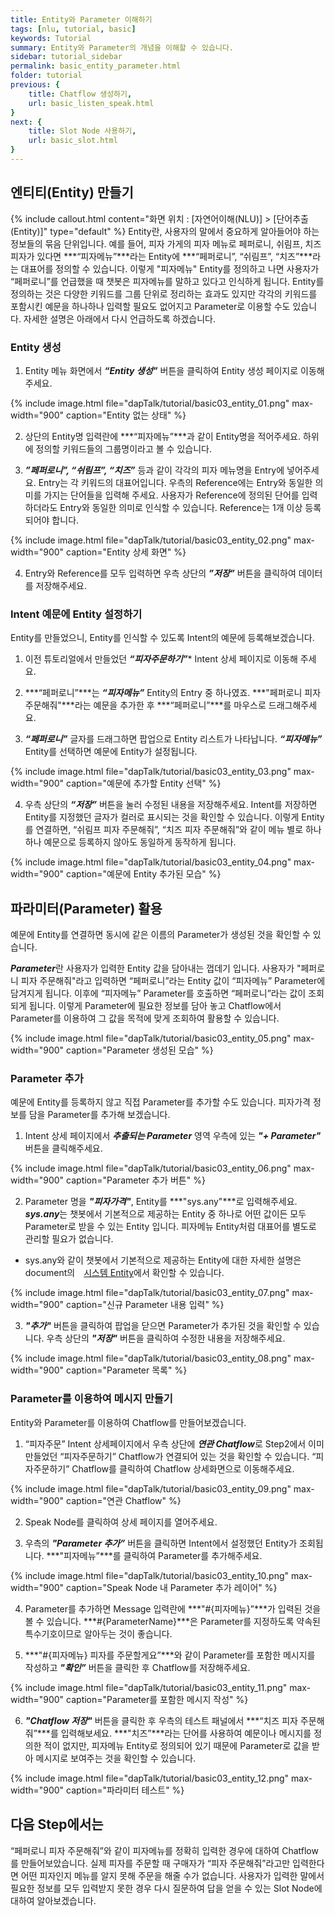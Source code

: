 ```yaml
---
title: Entity와 Parameter 이해하기
tags: [nlu, tutorial, basic]
keywords: Tutorial
summary: Entity와 Parameter의 개념을 이해할 수 있습니다.
sidebar: tutorial_sidebar
permalink: basic_entity_parameter.html
folder: tutorial
previous: {
    title: Chatflow 생성하기, 
    url: basic_listen_speak.html
}
next: {
    title: Slot Node 사용하기, 
    url: basic_slot.html
}
---
```


## 엔티티(Entity) 만들기
{% include callout.html content="화면 위치 : [자연어이해(NLU)] > [단어추출(Entity)]" type="default" %}
Entity란, 사용자의 말에서 중요하게 알아들어야 하는 정보들의 묶음 단위입니다. 예를 들어, 피자 가게의 피자 메뉴로 페퍼로니, 쉬림프, 치즈 피자가 있다면 ***“피자메뉴”***라는 Entity에 ***“페퍼로니”, “쉬림프”, “치즈”***라는 대표어를 정의할 수 있습니다. 이렇게 "피자메뉴" Entity를 정의하고 나면 사용자가 “페퍼로니”를 언급했을 때 챗봇은 피자메뉴를 말하고 있다고 인식하게 됩니다. Entity를 정의하는 것은 다양한 키워드를 그룹 단위로 정리하는 효과도 있지만 각각의 키워드를 포함시킨 예문을 하나하나 입력할 필요도 없어지고 Parameter로 이용할 수도 있습니다. 자세한 설명은 아래에서 다시 언급하도록 하겠습니다.

### Entity 생성
1) Entity 메뉴 화면에서 ***“Entity 생성”*** 버튼을 클릭하여 Entity 생성 페이지로 이동해주세요.

{% include image.html file="dapTalk/tutorial/basic03_entity_01.png" max-width="900" caption="Entity 없는 상태" %}

2) 상단의 Entity명 입력란에 ***“피자메뉴”***과 같이 Entity명을 적어주세요. 하위에 정의할 키워드들의 그룹명이라고 볼 수 있습니다.

3) ***”페퍼로니”, “쉬림프”, “치즈”*** 등과 같이 각각의 피자 메뉴명을 Entry에 넣어주세요. Entry는 각 키워드의 대표어입니다. 우측의 Reference에는 Entry와 동일한 의미를 가지는 단어들을 입력해 주세요. 사용자가 Reference에 정의된 단어를 입력하더라도 Entry와 동일한 의미로 인식할 수 있습니다. Reference는 1개 이상 등록되어야 합니다.

{% include image.html file="dapTalk/tutorial/basic03_entity_02.png" max-width="900" caption="Entity 상세 화면" %}

4) Entry와 Reference를 모두 입력하면 우측 상단의 ***”저장”*** 버튼을 클릭하여 데이터를 저장해주세요.

### Intent 예문에 Entity 설정하기
Entity를 만들었으니, Entity를 인식할 수 있도록 Intent의 예문에 등록해보겠습니다.

1) 이전 튜토리얼에서 만들었던 ***“피자주문하기”**** Intent 상세 페이지로 이동해 주세요.

2) ***“페퍼로니”***는 ***“피자메뉴”*** Entity의 Entry 중 하나였죠. ***"페퍼로니 피자 주문해줘"***라는 예문을 추가한 후 ***“페퍼로니”***를 마우스로 드래그해주세요.

3) ***“페퍼로니”*** 글자를 드래그하면 팝업으로 Entity 리스트가 나타납니다. ***“피자메뉴”*** Entity를 선택하면 예문에 Entity가 설정됩니다. 

{% include image.html file="dapTalk/tutorial/basic03_entity_03.png" max-width="900" caption="예문에 추가할 Entity 선택" %}

4) 우측 상단의 ***“저장”*** 버튼을 눌러 수정된 내용을 저장해주세요. Intent를 저장하면 Entity를 지정했던 글자가 컬러로 표시되는 것을 확인할 수 있습니다. 이렇게 Entity를 연결하면, “쉬림프 피자 주문해줘”, “치즈 피자 주문해줘”와 같이 메뉴 별로 하나하나 예문으로 등록하지 않아도 동일하게 동작하게 됩니다.

{% include image.html file="dapTalk/tutorial/basic03_entity_04.png" max-width="900" caption="예문에 Entity 추가된 모습" %}

## 파라미터(Parameter) 활용
예문에 Entity를 연결하면 동시에 같은 이름의 Parameter가 생성된 것을 확인할 수 있습니다.

***Parameter***란 사용자가 입력한 Entity 값을 담아내는 껍데기 입니다. 사용자가 "페퍼로니 피자 주문해줘"라고 입력하면 “페퍼로니”라는 Entity 값이 “피자메뉴” Parameter에 담겨지게 됩니다. 이후에 “피자메뉴” Parameter를 호출하면 “페퍼로니”라는 값이 조회되게 됩니다. 이렇게 Parameter에 필요한 정보를 담아 놓고 Chatflow에서 Parameter를 이용하여 그 값을 목적에 맞게 조회하여 활용할 수 있습니다. 

{% include image.html file="dapTalk/tutorial/basic03_entity_05.png" max-width="900" caption="Parameter 생성된 모습" %}

### Parameter 추가
예문에 Entity를 등록하지 않고 직접 Parameter를 추가할 수도 있습니다. 피자가격 정보를 담을 Parameter를 추가해 보겠습니다.

1) Intent 상세 페이지에서 ***추출되는 Parameter*** 영역 우측에 있는 ***"+ Parameter"*** 버튼을 클릭해주세요.

{% include image.html file="dapTalk/tutorial/basic03_entity_06.png" max-width="900" caption="Parameter 추가 버튼" %}

2) Parameter 명을 ***"피자가격"***, Entity를 ***"sys.any"***로 입력해주세요. ***sys.any***는 챗봇에서 기본적으로 제공하는 Entity 중 하나로 어떤 값이든 모두 Parameter로 받을 수 있는 Entity 입니다. 피자메뉴 Entity처럼 대표어를 별도로 관리할 필요가 없습니다.
- sys.any와 같이 챗봇에서 기본적으로 제공하는 Entity에 대한 자세한 설명은 document의 <span style="color:#2c3238;"><i class="fa fa-external-link-square" aria-hidden="true" style="margin: 0px 5px"></i>[시스템 Entity](./entity.html#%EC%8B%9C%EC%8A%A4%ED%85%9C-entity)</span>에서 확인할 수 있습니다.

{% include image.html file="dapTalk/tutorial/basic03_entity_07.png" max-width="900" caption="신규 Parameter 내용 입력" %}

3) ***"추가"*** 버튼을 클릭하여 팝업을 닫으면 Parameter가 추가된 것을 확인할 수 있습니다. 우측 상단의 ***"저장"*** 버튼을 클릭하여 수정한 내용을 저장해주세요.

{% include image.html file="dapTalk/tutorial/basic03_entity_08.png" max-width="900" caption="Parameter 목록" %}

### Parameter를 이용하여 메시지 만들기
Entity와 Parameter를 이용하여 Chatflow를 만들어보겠습니다.

1) “피자주문” Intent 상세페이지에서 우측 상단에 ***연관 Chatflow***로 Step2에서 이미 만들었던 “피자주문하기” Chatflow가 연결되어 있는 것을 확인할 수 있습니다. “피자주문하기” Chatflow를 클릭하여 Chatflow 상세화면으로 이동해주세요.

{% include image.html file="dapTalk/tutorial/basic03_entity_09.png" max-width="900" caption="연관 Chatflow" %}

2) Speak Node를 클릭하여 상세 페이지를 열어주세요.

3) 우측의 ***"Parameter 추가”*** 버튼을 클릭하면 Intent에서 설정했던 Entity가 조회됩니다. ***"피자메뉴”***를 클릭하여 Parameter를 추가해주세요.

{% include image.html file="dapTalk/tutorial/basic03_entity_10.png" max-width="900" caption="Speak Node 내 Parameter 추가 레이어" %}

4) Parameter를 추가하면 Message 입력란에 ***"#{피자메뉴}”***가 입력된 것을 볼 수 있습니다. ***#{ParameterName}***은 Parameter를 지정하도록 약속된 특수기호이므로 알아두는 것이 좋습니다. 

5) ***"#{피자메뉴} 피자를 주문할게요”***와 같이 Parameter를 포함한 메시지를 작성하고 ***"확인”*** 버튼을 클릭한 후 Chatflow를 저장해주세요.

{% include image.html file="dapTalk/tutorial/basic03_entity_11.png" max-width="900" caption="Parameter를 포함한 메시지 작성" %}

6) ***"Chatflow 저장"*** 버튼을 클릭한 후 우측의 테스트 패널에서 ***“치즈 피자 주문해줘”***를 입력해보세요. ***"치즈”***라는 단어를 사용하여 예문이나 메시지를 정의한 적이 없지만, 피자메뉴 Entity로 정의되어 있기 때문에 Parameter로 값을 받아 메시지로 보여주는 것을 확인할 수 있습니다. 

{% include image.html file="dapTalk/tutorial/basic03_entity_12.png" max-width="900" caption="파라미터 테스트" %}


## 다음 Step에서는
“페퍼로니 피자 주문해줘”와 같이 피자메뉴를 정확히 입력한 경우에 대하여 Chatflow를 만들어보았습니다. 실제 피자를 주문할 때 구매자가 “피자 주문해줘”라고만 입력한다면 어떤 피자인지 메뉴를 알지 못해 주문을 해줄 수가 없습니다. 사용자가 입력한 말에서 필요한 정보를 모두 입력받지 못한 경우 다시 질문하여 답을 얻을 수 있는 Slot Node에 대하여 알아보겠습니다.

